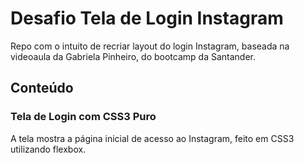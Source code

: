# Desafio Tela de Login Instagram
Repo com o intuito de recriar layout do login Instagram, baseada na videoaula da Gabriela Pinheiro, do bootcamp da Santander.

## Conteúdo
### Tela de Login com CSS3 Puro
  A tela mostra a página inicial de acesso ao Instagram, feito em CSS3 utilizando flexbox.
